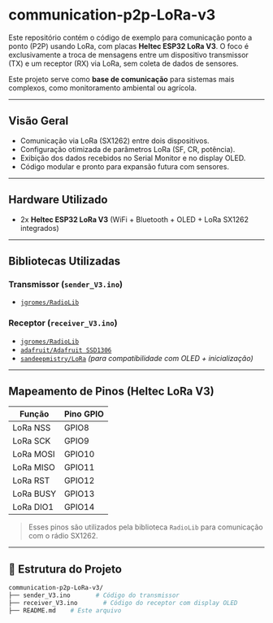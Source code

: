 # communication-p2p-LoRa-v3

Este repositório contém o código de exemplo para comunicação ponto a ponto (P2P) usando LoRa, com placas **Heltec ESP32 LoRa V3**. O foco é exclusivamente a troca de mensagens entre um dispositivo transmissor (TX) e um receptor (RX) via LoRa, sem coleta de dados de sensores.  

Este projeto serve como **base de comunicação** para sistemas mais complexos, como monitoramento ambiental ou agrícola.

---

## Visão Geral

- Comunicação via LoRa (SX1262) entre dois dispositivos.
- Configuração otimizada de parâmetros LoRa (SF, CR, potência).
- Exibição dos dados recebidos no Serial Monitor e no display OLED.
- Código modular e pronto para expansão futura com sensores.

---

## Hardware Utilizado

- 2x **Heltec ESP32 LoRa V3** (WiFi + Bluetooth + OLED + LoRa SX1262 integrados)

---

## Bibliotecas Utilizadas

### Transmissor (`sender_V3.ino`)
- [`jgromes/RadioLib`](https://github.com/jgromes/RadioLib)

### Receptor (`receiver_V3.ino`)
- [`jgromes/RadioLib`](https://github.com/jgromes/RadioLib)
- [`adafruit/Adafruit SSD1306`](https://github.com/adafruit/Adafruit_SSD1306)
- [`sandeepmistry/LoRa`](https://github.com/sandeepmistry/arduino-LoRa) *(para compatibilidade com OLED + inicialização)*

---

## Mapeamento de Pinos (Heltec LoRa V3)

| Função        | Pino GPIO |
|---------------|-----------|
| LoRa NSS      | GPIO8     |
| LoRa SCK      | GPIO9     |
| LoRa MOSI     | GPIO10    |
| LoRa MISO     | GPIO11    |
| LoRa RST      | GPIO12    |
| LoRa BUSY     | GPIO13    |
| LoRa DIO1     | GPIO14    |

> Esses pinos são utilizados pela biblioteca `RadioLib` para comunicação com o rádio SX1262.

---

## 📁 Estrutura do Projeto

```bash
communication-p2p-LoRa-v3/
├── sender_V3.ino       # Código do transmissor
├── receiver_V3.ino       # Código do receptor com display OLED
├── README.md    # Este arquivo
